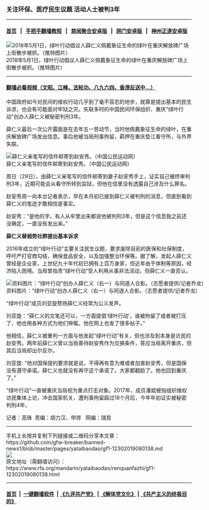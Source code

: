 ### 关注环保、医疗民生议题  活动人士被判3年
------------------------

#### [首页](https://github.com/gfw-breaker/banned-news1/blob/master/README.md) &nbsp;&nbsp;|&nbsp;&nbsp; [手把手翻墙教程](https://github.com/gfw-breaker/guides/wiki) &nbsp;&nbsp;|&nbsp;&nbsp; [禁闻聚合安卓版](https://github.com/gfw-breaker/bn-android) &nbsp;&nbsp;|&nbsp;&nbsp; [网门安卓版](https://github.com/oGate2/oGate) &nbsp;&nbsp;|&nbsp;&nbsp; [神州正道安卓版](https://github.com/SzzdOgate/update) 



<div id="headerimg">
 <img alt="2018年5月1日，绿叶行动倡议人薛仁义佩戴象征生命的绿叶在重庆解放碑广场上街散步被抓。（推特图片）" src="https://www.rfa.org/mandarin/yataibaodao/renquanfazhi/gf1-12302019080138.html/gfp1.jpg/@@images/45c216d4-1d39-43e6-8548-4d82f47eefbe.jpeg" title="2018年5月1日，绿叶行动倡议人薛仁义佩戴象征生命的绿叶在重庆解放碑广场上街散步被抓。（推特图片）"/>
 <div id="headerimgcontents">
  <div id="headerimgcaption">
   <span>
    2018年5月1日，绿叶行动倡议人薛仁义佩戴象征生命的绿叶在重庆解放碑广场上街散步被抓。（推特图片）
   </span>
   <!-- zoomattribute -->
  </div>
  <!-- headerimgcaption -->
 </div>
 <!-- headerimagecontents -->
</div>

<hr/>


#### [翻墙必看视频（文昭、江峰、法轮功、八九六四、香港反送中...）](http://167.172.214.107/home.html)

<div id="storytext">
 <div>
  <div class="slot_header">
  </div>
 </div>
 <p>
  中国政府如今对民间的维权行动几乎到了毫不容忍的地步，就算是提出基本的民生诉求，也会有可能面对牢狱之灾。失联多时的中国民间环保组织、重庆“绿叶行动”创办人薛仁义被秘密判刑3年。
 </p>
 <p>
  薛仁义最后一次公开露面是在去年五一劳动节，当时他佩戴象征生命的绿叶，在重庆解放碑广场发出信息。事后他被当局刑事拘留，羁押在重庆垫江看守所，与外界失联。
 </p>
 <p>
 </p>
 <p>
 </p>
 <p>
  <div class="image-inline captioned" style="width:1500px;">
   <div style="width:1500px;">
    <img alt="薛仁义亲笔写的信件邮寄到赵安秀。（中国公民运动网）" src="https://www.rfa.org/mandarin/yataibaodao/renquanfazhi/gf1-12302019080138.html/gfp2.jpg" title="薛仁义亲笔写的信件邮寄到赵安秀。（中国公民运动网）"/>
   </div>
   <div class="image-caption">
    <span style="width:1500px;">
     薛仁义亲笔写的信件邮寄到赵安秀。（中国公民运动网）
    </span>
    <span class="copyright">
    </span>
   </div>
  </div>
 </p>
 <p>
  周日（29日），由薛仁义亲笔写的信件邮寄到妻子赵安秀手上，证实自己被终审判刑3年，近期可能会从看守所转到监狱，但他在信里没有透露自己涉及什么罪名。
 </p>
 <p>
  赵安秀周一向本台记者表示，早在本月初已接到薛仁义被判刑的消息，但直到看到薛仁义的笔迹才敢相信是事实。
 </p>
 <p>
  赵安秀：“是他的字。有人从牢里出来都说他被判刑3年，但是这个信息我之前还没确定，一直没有发出来。”
 </p>
 <p>
  <b>
   薛仁义替弱势社群提出基本诉求
  </b>
  <b>
  </b>
 </p>
 <p>
  2016年成立的“绿叶行动”主要关注民生议题，要求废除目前的医保和社保制度，呼吁严打官商勾结，确保食品安全，以及加强整治环保等。据了解，发起人薛仁义曾经是企业家，上世纪九十年代初已拥有上百万身家，但近年由于体制等原因，经济陷入困境。当局曾指责“绿叶行动”受人利用从事非法活动，但薛仁义一直否认。
 </p>
 <p>
 </p>
 <p>
  <div class="image-inline captioned" style="width:1065px;">
   <div style="width:1065px;">
    <img alt="资料图片：“绿叶行动”创办人薛仁义（右一）与同道人合影。（志愿者提供/记者乔龙）" src="https://www.rfa.org/mandarin/yataibaodao/renquanfazhi/gf1-12302019080138.html/m1223-ql1p2.jpg" title="资料图片：“绿叶行动”创办人薛仁义（右一）与同道人合影。（志愿者提供/记者乔龙）"/>
   </div>
   <div class="image-caption">
    <span style="width:1065px;">
     资料图片：“绿叶行动”创办人薛仁义（右一）与同道人合影。（志愿者提供/记者乔龙）
    </span>
    <span class="copyright">
    </span>
   </div>
  </div>
 </p>
 <p>
  “绿叶行动”成员刘亚旋赞扬薛仁义经常为公义发声。
 </p>
 <p>
  刘亚旋：“薛仁义的文笔还可以，一方面提倡‘绿叶行动’，谁被拘留了或者被打压了，他也用各种方式为他们伸冤。他在网上也发了很多帖子。”
 </p>
 <p>
  他相信，薛仁义被重判一方面与他发起“绿叶行动”有关，但也涉及到本身是访民的赵安秀。两年前薛仁义曾以当局善待赵安秀作为交换条件，答应当局离开重庆，但其后当局却出尔反尔。
 </p>
 <p>
  刘亚旋: “他对国保提的要求就是说，不得再有意为难或者加害赵安秀，但是国保没有遵守承诺。薛仁义也就没有再守这个承诺了。大家都翻脸了。他也回到重庆了。”
 </p>
 <p>
  “绿叶行动”一直被重庆当局视为重点打击对象。2017年，成员潘斌被指组织维权访民集体上访，冲击国家机关，遭刑事拘留超过18个月后，今年年初证实被秘密判刑4年，
 </p>
 <p>
 </p>
 <p>
  记者：高锋  责编：胡力汉、申铧   网编：瑞哲
 </p>
</div>

<hr/>
手机上长按并复制下列链接或二维码分享本文章：<br/>
https://github.com/gfw-breaker/banned-news1/blob/master/pages/yataibaodao/gf1-12302019080138.md <br/>
<a href='https://github.com/gfw-breaker/banned-news1/blob/master/pages/yataibaodao/gf1-12302019080138.md'><img src='https://github.com/gfw-breaker/banned-news1/blob/master/pages/yataibaodao/gf1-12302019080138.md.png'/></a> <br/>
原文地址（需翻墙访问）：https://www.rfa.org/mandarin/yataibaodao/renquanfazhi/gf1-12302019080138.html


------------------------
#### [首页](https://github.com/gfw-breaker/banned-news1/blob/master/README.md) &nbsp;|&nbsp; [一键翻墙软件](https://github.com/gfw-breaker/nogfw/blob/master/README.md) &nbsp;| [《九评共产党》](https://github.com/gfw-breaker/9ping.md/blob/master/README.md#九评之一评共产党是什么) | [《解体党文化》](https://github.com/gfw-breaker/jtdwh.md/blob/master/README.md) | [《共产主义的终极目的》](https://github.com/gfw-breaker/gczydzjmd.md/blob/master/README.md)


<img src='http://gfw-breaker.win/banned-news/pages/yataibaodao/gf1-12302019080138.md' width='0px' height='0px'/>